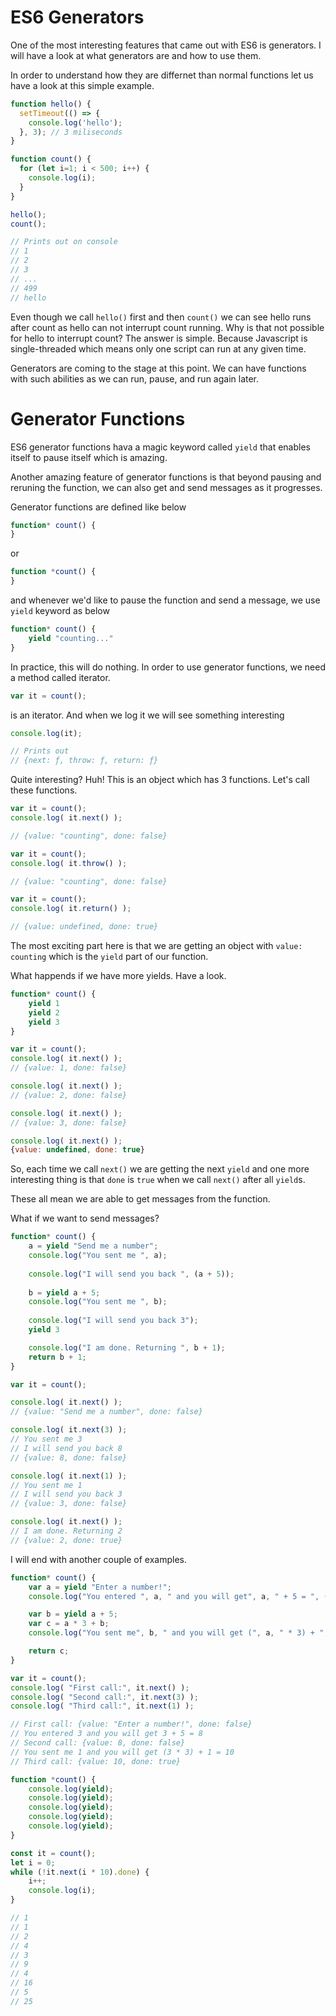 # ES6 Generators

One of the most interesting features that came out with ES6 is generators. I will have a look at what generators are and how to use them.

In order to understand how they are differnet than normal functions let us have a look at this simple example.

```javascript
function hello() {
  setTimeout(() => {
    console.log('hello');
  }, 3); // 3 miliseconds
}

function count() {
  for (let i=1; i < 500; i++) {
    console.log(i);
  }
}

hello();
count();

// Prints out on console
// 1
// 2
// 3
// ...
// 499
// hello
```

Even though we call `hello()` first and then `count()` we can see hello runs after count as hello can not interrupt count running.
Why is that not possible for hello to interrupt count? The answer is simple. Because Javascript is single-threaded which means only one script can run at any given time.

Generators are coming to the stage at this point. We can have functions with such abilities as we can run, pause, and run again later.

# Generator Functions

ES6 generator functions hava a magic keyword called `yield` that enables itself to pause itself which is amazing.

Another amazing feature of generator functions is that beyond pausing and reruning the function, we can also get and send messages as it progresses.

Generator functions are defined like below

```javascript
function* count() {
}
```

or

```javascript
function *count() {
}
```
and whenever we'd like to pause the function and send a message, we use ``yield`` keyword as below

```javascript
function* count() {
    yield "counting..."
}
```

In practice, this will do nothing. In order to use generator functions, we need a method called iterator.

```javascript
var it = count();
```
is an iterator. And when we log it we will see something interesting

```javascript
console.log(it);

// Prints out
// {next: ƒ, throw: ƒ, return: ƒ}
```

Quite interesting? Huh! This is an object which has 3 functions. Let's call these functions.

```javascript
var it = count();
console.log( it.next() );

// {value: "counting", done: false}
```

```javascript
var it = count();
console.log( it.throw() );

// {value: "counting", done: false}
```

```javascript
var it = count();
console.log( it.return() );

// {value: undefined, done: true}
```

The most exciting part here is that we are getting an object with ``value: counting`` which is the ``yield`` part of our function.

What happends if we have more yields. Have a look.

```javascript
function* count() {
    yield 1
    yield 2
    yield 3
}

var it = count();
console.log( it.next() );
// {value: 1, done: false}

console.log( it.next() );
// {value: 2, done: false}

console.log( it.next() );
// {value: 3, done: false}

console.log( it.next() );
{value: undefined, done: true}
```

So, each time we call ``next()`` we are getting the next ``yield`` and one more interesting thing is that ``done`` is ``true`` when we call ``next()`` after all ``yield``s. 

These all mean we are able to get messages from the function.

What if we want to send messages?

```javascript
function* count() {
    a = yield "Send me a number";
    console.log("You sent me ", a);
    
    console.log("I will send you back ", (a + 5));
    
    b = yield a + 5;
    console.log("You sent me ", b);
    
    console.log("I will send you back 3");
    yield 3

    console.log("I am done. Returning ", b + 1);
    return b + 1;
}

var it = count();

console.log( it.next() );
// {value: "Send me a number", done: false}

console.log( it.next(3) );
// You sent me 3
// I will send you back 8
// {value: 8, done: false}

console.log( it.next(1) );
// You sent me 1
// I will send you back 3
// {value: 3, done: false}

console.log( it.next() );
// I am done. Returning 2
// {value: 2, done: true}
```

I will end with another couple of examples.

```javascript
function* count() {
    var a = yield "Enter a number!";
    console.log("You entered ", a, " and you will get", a, " + 5 = ", (a + 5));

    var b = yield a + 5;
    var c = a * 3 + b;
    console.log("You sent me", b, " and you will get (", a, " * 3) + ", b, "=", c);

    return c;
}

var it = count();
console.log( "First call:", it.next() );
console.log( "Second call:", it.next(3) );
console.log( "Third call:", it.next(1) );

// First call: {value: "Enter a number!", done: false}
// You entered 3 and you will get 3 + 5 = 8
// Second call: {value: 8, done: false}
// You sent me 1 and you will get (3 * 3) + 1 = 10
// Third call: {value: 10, done: true}
```

```javascript
function *count() {
    console.log(yield);
    console.log(yield);
    console.log(yield);
    console.log(yield);
    console.log(yield);
}

const it = count();
let i = 0;
while (!it.next(i * 10).done) {
    i++;
    console.log(i);
}

// 1
// 1
// 2
// 4
// 3
// 9
// 4
// 16
// 5
// 25
```
